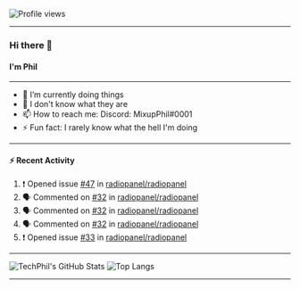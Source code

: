 ![Profile views](https://gpvc.arturio.dev/TechPhil)

---

### Hi there 👋
#### I'm Phil

---

- 🔭 I’m currently doing things
- 🌱 I don't know what they are
- 📫 How to reach me: Discord: MixupPhil#0001
- ⚡ Fun fact: I rarely know what the hell I'm doing

---

#### ⚡ Recent Activity
<!--START_SECTION:activity-->
1. ❗️ Opened issue [#47](https://github.com//radiopanel/radiopanel/issues/47) in [radiopanel/radiopanel](https://github.com//radiopanel/radiopanel)
2. 🗣 Commented on [#32](https://github.com//radiopanel/radiopanel/issues/32) in [radiopanel/radiopanel](https://github.com//radiopanel/radiopanel)
3. 🗣 Commented on [#32](https://github.com//radiopanel/radiopanel/issues/32) in [radiopanel/radiopanel](https://github.com//radiopanel/radiopanel)
4. 🗣 Commented on [#32](https://github.com//radiopanel/radiopanel/issues/32) in [radiopanel/radiopanel](https://github.com//radiopanel/radiopanel)
5. ❗️ Opened issue [#33](https://github.com//radiopanel/radiopanel/issues/33) in [radiopanel/radiopanel](https://github.com//radiopanel/radiopanel)
<!--END_SECTION:activity-->

---

![TechPhil's GitHub Stats](https://github-readme-stats.vercel.app/api?username=techphil&count_private=true)
![Top Langs](https://github-readme-stats.vercel.app/api/top-langs/?username=techphil)

---
